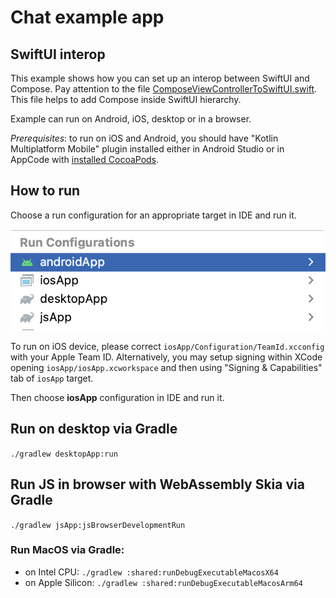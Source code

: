 # Chat example app

## SwiftUI interop
This example shows how you can set up an interop between SwiftUI and Compose.
Pay attention to the file [ComposeViewControllerToSwiftUI.swift](iosApp%2FiosApp%2FComposeViewControllerToSwiftUI.swift).
This file helps to add Compose inside SwiftUI hierarchy.

Example can run on Android, iOS, desktop or in a browser.

*Prerequisites*: to run on iOS and Android, you should have "Kotlin Multiplatform Mobile" plugin installed either 
                 in Android Studio or in AppCode with [installed CocoaPods](https://kotlinlang.org/docs/native-cocoapods.html).


## How to run 

Choose a run configuration for an appropriate target in IDE and run it.

![run-configurations.png](run-configurations.png)

To run on iOS device, please correct `iosApp/Configuration/TeamId.xcconfig` with your Apple Team ID. 
Alternatively, you may setup signing within XCode opening `iosApp/iosApp.xcworkspace` and then 
using "Signing & Capabilities" tab of `iosApp` target.

Then choose **iosApp** configuration in IDE and run it. 

## Run on desktop via Gradle

`./gradlew desktopApp:run`

## Run JS in browser with WebAssembly Skia via Gradle

`./gradlew jsApp:jsBrowserDevelopmentRun`

### Run MacOS via Gradle:
- on Intel CPU: `./gradlew :shared:runDebugExecutableMacosX64`
- on Apple Silicon: `./gradlew :shared:runDebugExecutableMacosArm64`

